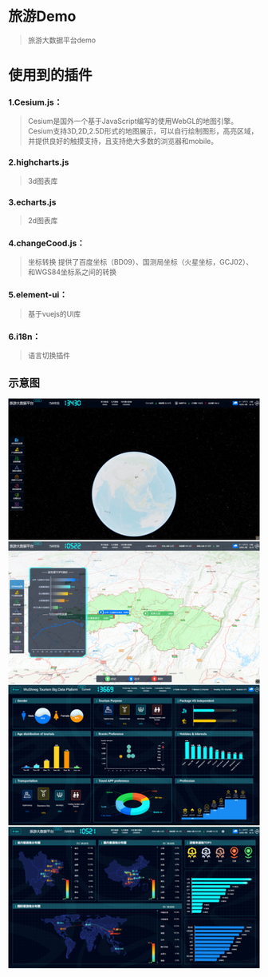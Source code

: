 # 旅游Demo

>旅游大数据平台demo

# 使用到的插件

### 1.Cesium.js：

>Cesium是国外一个基于JavaScript编写的使用WebGL的地图引擎。Cesium支持3D,2D,2.5D形式的地图展示，可以自行绘制图形，高亮区域，并提供良好的触摸支持，且支持绝大多数的浏览器和mobile。

### 2.highcharts.js
>3d图表库
### 3.echarts.js
>2d图表库
### 4.changeCood.js：
> 坐标转换 提供了百度坐标（BD09）、国测局坐标（火星坐标，GCJ02）、和WGS84坐标系之间的转换
### 5.element-ui：
>基于vuejs的UI库
### 6.i18n：
>语言切换插件
## 示意图
![pic4](static/img/pic4.png)
![pic1](static/img/pic1.png)
![pic2](static/img/pic2.png)
![pic3](static/img/pic3.png)
